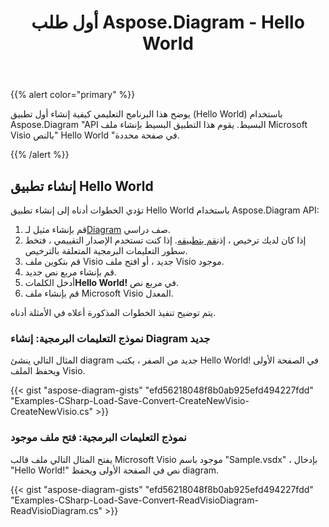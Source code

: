 ﻿---
title: أول طلب Aspose.Diagram - Hello World
type: docs
weight: 30
url: /ar/net/your-first-aspose-diagram-application-hello-world/
description: توضح هذه الصفحة كيفية إنشاء التطبيق الأول باستخدام مكتبة Aspose.Diagram.
---
{{% alert color="primary" %}}

يوضح هذا البرنامج التعليمي كيفية إنشاء أول تطبيق (Hello World) باستخدام Aspose.Diagram "API البسيط. يقوم هذا التطبيق البسيط بإنشاء ملف Microsoft Visio بالنص" Hello World "في صفحة محددة.

{{% /alert %}}

## **إنشاء تطبيق Hello World**

تؤدي الخطوات أدناه إلى إنشاء تطبيق Hello World باستخدام Aspose.Diagram API:

1.  قم بإنشاء مثيل لـ[Diagram](https://reference.aspose.com/diagram/net/aspose.diagram/diagram) صف دراسي.
1.  إذا كان لديك ترخيص ، إذن[قم بتطبيقه](https://reference.aspose.com/diagram/net/aspose.diagram/license).
 إذا كنت تستخدم الإصدار التقييمي ، فتخط سطور التعليمات البرمجية المتعلقة بالترخيص.
1. قم بتكوين ملف Visio جديد ، أو افتح ملف Visio موجود.
1. قم بإنشاء مربع نص جديد.
1.  أدخل الكلمات**Hello World!** في مربع نص.
1. قم بإنشاء ملف Microsoft Visio المعدل.

يتم توضيح تنفيذ الخطوات المذكورة أعلاه في الأمثلة أدناه.

### **نموذج التعليمات البرمجية: إنشاء Diagram جديد**

المثال التالي ينشئ diagram جديد من الصفر ، يكتب Hello World! في الصفحة الأولى ويحفظ الملف Visio.

{{< gist "aspose-diagram-gists" "efd56218048f8b0ab925efd494227fdd" "Examples-CSharp-Load-Save-Convert-CreateNewVisio-CreateNewVisio.cs" >}}

### **نموذج التعليمات البرمجية: فتح ملف موجود**

يفتح المثال التالي ملف قالب Microsoft Visio موجود باسم "Sample.vsdx" ، بإدخال "Hello World!" نص في الصفحة الأولى ويحفظ diagram.

{{< gist "aspose-diagram-gists" "efd56218048f8b0ab925efd494227fdd" "Examples-CSharp-Load-Save-Convert-ReadVisioDiagram-ReadVisioDiagram.cs" >}}
